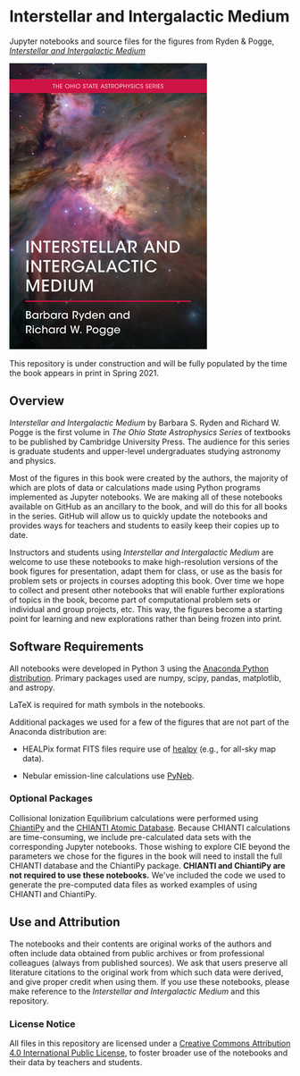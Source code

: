 # Interstellar and Intergalactic Medium

Jupyter notebooks and source files for the figures from Ryden &amp; Pogge, [*Interstellar and Intergalactic Medium*](https://www.cambridge.org/highereducation/books/interstellar-and-intergalactic-medium/A647BECF975E19E86F7F88F7BB103AA7)

[!["ISM/IGM Cover"](Misc/ISMIGM_Cover_512.png?raw=true "Interstellar and Intergalactic Medium")](https://www.cambridge.org/highereducation/books/interstellar-and-intergalactic-medium/A647BECF975E19E86F7F88F7BB103AA7)

This repository is under construction and will be fully populated by the time the book appears in print in Spring 2021.

## Overview
*Interstellar and Intergalactic Medium* by Barbara S. Ryden and Richard W. Pogge is the first volume in *The Ohio State Astrophysics Series* of 
textbooks to be published by Cambridge University Press.  The audience for this series is graduate students and upper-level 
undergraduates studying astronomy and physics.

Most of the figures in this book were created by the authors, the majority of which are plots of data or calculations made using
Python programs implemented as Jupyter notebooks. We are making all of these notebooks available on GitHub as an ancillary 
to the book, and will do this for all books in the series. GitHub will allow us to quickly update the notebooks
and provides ways for teachers and students to easily keep their copies up to date.

Instructors and students using *Interstellar and Intergalactic Medium* are welcome to use these notebooks to make high-resolution versions
of the book figures for presentation, adapt them for class, or use as the basis for problem sets or projects in courses adopting this
book.  Over time we hope to collect and present other notebooks that will enable further explorations of topics in the book, become
part of computational problem sets or individual and group projects, etc. This way, the figures become a starting point for learning
and new explorations rather than being frozen into print.

## Software Requirements

All notebooks were developed in Python 3 using the [Anaconda Python distribution](www.anaconda.com). Primary packages used are numpy, 
scipy, pandas, matplotlib, and astropy.

LaTeX is required for math symbols in the notebooks.

Additional packages we used for a few of the figures that are not part of the Anaconda distribution are:

 * HEALPix format FITS files require use of [healpy](https://github.com/healpy/healpy) (e.g., for all-sky map data).

 * Nebular emission-line calculations use [PyNeb](https://github.com/Morisset/PyNeb_devel).

### Optional Packages

Collisional Ionization Equilibrium calculations were performed using [ChiantiPy](https://github.com/chianti-atomic/ChiantiPy/) and the 
[CHIANTI Atomic Database](https://www.chiantidatabase.org/).  Because CHIANTI calculations are time-consuming, we include pre-calculated data sets
with the corresponding Jupyter notebooks.  Those wishing to explore CIE beyond the parameters we chose for the figures in the book will need to install the 
full CHIANTI database and the ChiantiPy package. **CHIANTI and ChiantiPy are not required to use these notebooks.**  We've included the code we used
to generate the pre-computed data files as worked examples of using CHIANTI and ChiantiPy.

## Use and Attribution

The notebooks and their contents are original works of the authors and often include data obtained from public archives or from 
professional colleagues (always from published sources).  We ask that users preserve all literature citations to the original work
from which such data were derived, and give proper credit when using them. If you use these notebooks, please make
reference to the *Interstellar and Intergalactic Medium* and this repository.

### License Notice

All files in this repository are licensed under a [Creative Commons Attribution 4.0 International Public License](https://creativecommons.org/licenses/by/4.0/), to foster
broader use of the notebooks and their data by teachers and students.
